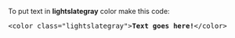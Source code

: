 To put text in <b>lightslategray</b> color make this code:
<pre>&lt;color class="lightslategray"&gt;<b>Text goes here!</b>&lt;/color&gt;</pre>
